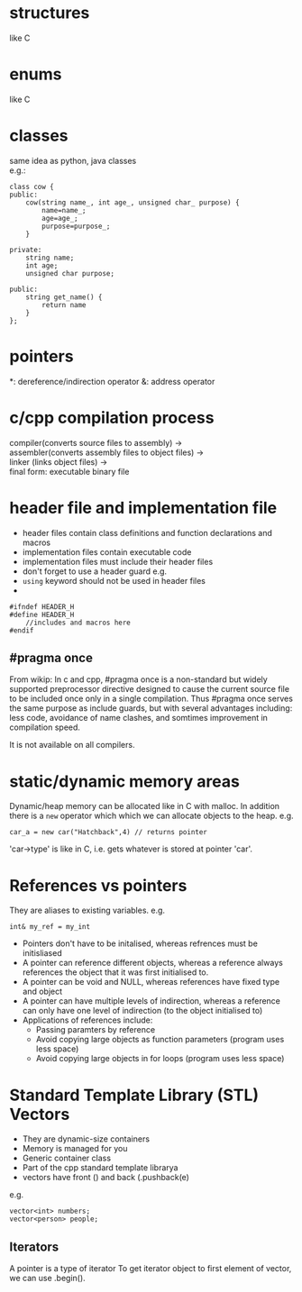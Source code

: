 # structures
like C

# enums
like C

# classes
same idea as python, java classes\
e.g.:
```
class cow {
public:
    cow(string name_, int age_, unsigned char_ purpose) {
        name=name_;
        age=age_;
        purpose=purpose_;
    }

private:
    string name;
    int age;
    unsigned char purpose;

public:
    string get_name() {
        return name
    }
};
```
# pointers
  *: dereference/indirection operator
  &: address operator


# c/cpp compilation process
compiler(converts source files to assembly) ->\
assembler(converts assembly files to object files) ->\
linker (links object files) ->\
final form: executable binary file

# header file and implementation file
- header files contain class definitions and function declarations and macros
- implementation files contain executable code
- implementation files must include their header files
- don't forget to use a header guard e.g.
- `using` keyword should not be used in header files
- 
````
#ifndef HEADER_H
#define HEADER_H
    //includes and macros here
#endif 
````
## #pragma once
From wikip:
In c and cpp, #pragma once is a non-standard but 
widely supported preprocessor directive designed
to cause the current source file to be included
once only in a single compilation. Thus #pragma
once serves the same purpose as include guards, 
but with several advantages including: less code, 
avoidance of name clashes, and somtimes 
improvement in compilation speed. 

It is not available on all compilers.


# static/dynamic memory areas
Dynamic/heap memory can be allocated like in C
with malloc. In addition there is a ```new```
operator which which we can allocate
objects to the heap. e.g.
````
car_a = new car("Hatchback",4) // returns pointer

````
'car->type' is like in C, i.e. gets whatever is stored at pointer 'car'.

# References vs pointers
They are aliases to existing variables. 
e.g. 
````
int& my_ref = my_int
```` 

- Pointers don't have to be initalised, whereas refrences must be initisliased
- A pointer can reference different objects, whereas a reference always references the object that it was first initialised to.
- A pointer can be void and NULL, whereas references have fixed type and object
- A pointer can have multiple levels of indirection, whereas a reference can only have one level of indirection (to the object initialised to)
- Applications of references include:
    - Passing paramters by reference
    - Avoid copying large objects as function parameters (program uses less space)
    - Avoid copying large objects in for loops (program uses less space)

# Standard Template Library (STL) Vectors
- They are dynamic-size containers
- Memory is managed for you
- Generic container class
- Part of the cpp standard template librarya
- vectors have front () and back (.pushback(e)

e.g.
```
vector<int> numbers;
vector<person> people;
```
## Iterators
A pointer is a type of iterator
To get iterator object to first element of vector, 
we can use .begin().

